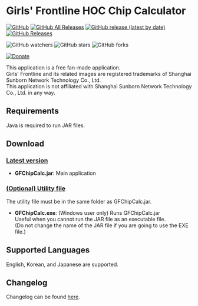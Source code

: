 # Girls' Frontline HOC Chip Calculator

[![GitHub](https://img.shields.io/github/license/Bunnyspa/GFChipCalc)](https://github.com/Bunnyspa/GFChipCalc/blob/master/LICENSE)
[![GitHub All Releases](https://img.shields.io/github/downloads/Bunnyspa/GFChipCalc/total)](https://github.com/Bunnyspa/GFChipCalc/releases)
[![GitHub release (latest by date)](https://img.shields.io/github/v/release/Bunnyspa/GFChipCalc)](https://github.com/Bunnyspa/GFChipCalc/releases/latest)
[![GitHub Releases](https://img.shields.io/github/downloads/Bunnyspa/GFChipCalc/latest/total)](https://github.com/Bunnyspa/GFChipCalc/releases/latest)

![GitHub watchers](https://img.shields.io/github/watchers/Bunnyspa/GFChipCalc?style=social)
![GitHub stars](https://img.shields.io/github/stars/Bunnyspa/GFChipCalc?style=social)
![GitHub forks](https://img.shields.io/github/forks/Bunnyspa/GFChipCalc?style=social)

[![Donate](https://img.shields.io/badge/Donate-PayPal-blue.svg)](https://www.paypal.com/cgi-bin/webscr?cmd=_donations&business=bunnyspa242%40gmail.com&currency_code=USD&source=url)

This application is a free fan-made application.  
Girls' Frontline and its related images are registered trademarks of Shanghai Sunborn Network Technology Co., Ltd.  
This application is not affiliated with Shanghai Sunborn Network Technology Co., Ltd. in any way.

## Requirements
Java is required to run JAR files.

## Download

### [Latest version](https://github.com/Bunnyspa/GFChipCalc/releases/latest)
- **GFChipCalc.jar**: Main application

### [(Optional) Utility file](https://github.com/Bunnyspa/GFChipCalc/releases/tag/util)
The utility file must be in the same folder as GFChipCalc.jar.

- **GFChipCalc.exe**: (Windows user only) Runs GFChipCalc.jar  
Useful when you cannot run the JAR file as an executable file.  
(Do not change the name of the JAR file if you are going to use the EXE file.)

## Supported Languages
English, Korean, and Japanese are supported.

## Changelog
Changelog can be found [here](https://github.com/Bunnyspa/GFChipCalc/blob/master/changelog.md).
